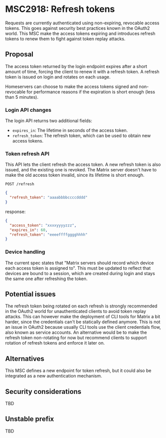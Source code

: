 # MSC2918: Refresh tokens

Requests are currently authenticated using non-expiring, revocable access tokens.
This goes against security best practices known in the OAuth2 world.
This MSC make the access tokens expiring and introduces refresh tokens to renew them to fight against token replay attacks.

## Proposal

The access token returned by the login endpoint expires after a short amount of time, forcing the client to renew it with a refresh token.
A refresh token is issued on login and rotates on each usage.

Homeservers can choose to make the access tokens signed and non-revocable for performance reasons if the expiration is short enough (less than 5 minutes).

### Login API changes

The login API returns two additional fields:

- `expires_in`: The lifetime in seconds of the access token.
- `refresh_token`: The refresh token, which can be used to obtain new access tokens.

### Token refresh API

This API lets the client refresh the access token.
A new refresh token is also issued, and the existing one is revoked.
The Matrix server doesn't have to make the old access token invalid, since its lifetime is short enough.

`POST /refresh`

```json
{
  "refresh_token": "aaaabbbbccccdddd"
}
```

response:

```json
{
  "access_token": "xxxxyyyyzzz",
  "expires_in": 60,
  "refresh_token": "eeeeffffgggghhhh"
}
```

### Device handling

The current spec states that "Matrix servers should record which device each access token is assigned to".
This must be updated to reflect that devices are bound to a session, which are created during login and stays the same one after refreshing the token.

## Potential issues

The refresh token being rotated on each refresh is strongly recommended in the OAuth2 world for unauthenticated clients to avoid token replay attacks.
This can however make the deployment of CLI tools for Matrix a bit harder, since the credentials can't be statically defined anymore.
This is not an issue in OAuth2 because usually CLI tools use the client credentials flow, also known as service accounts.
An alternative would be to make the refresh token non-rotating for now but recommend clients to support rotation of refresh tokens and enforce it later on.

## Alternatives

This MSC defines a new endpoint for token refresh, but it could also be integrated as a new authentication mechanism.

## Security considerations

TBD

## Unstable prefix

TBD
